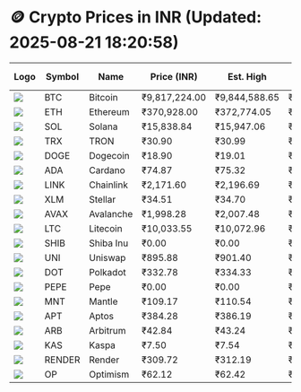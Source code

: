 # 🪙 Crypto Prices in INR (Updated: 2025-08-21 18:20:58)

| Logo | Symbol | Name       | Price (INR) | Est. High | Est. Low | Gross Profit | Fees | Net Profit | ROI % |
|------|--------|------------|-------------|-----------|----------|---------------|------|-------------|--------|
| ![](https://coin-images.coingecko.com/coins/images/1/large/bitcoin.png?1696501400) | BTC    | Bitcoin    | ₹9,817,224.00 | ₹9,844,588.65 | ₹9,789,859.35 | ₹559.04 | ₹200.00 | ₹359.04 | 0.36% |
| ![](https://coin-images.coingecko.com/coins/images/279/large/ethereum.png?1696501628) | ETH    | Ethereum   | ₹370,928.00 | ₹372,774.05 | ₹369,081.95 | ₹1,000.35 | ₹200.00 | ₹800.35 | 0.80% |
| ![](https://coin-images.coingecko.com/coins/images/4128/large/solana.png?1718769756) | SOL    | Solana     | ₹15,838.84 | ₹15,947.06 | ₹15,730.62 | ₹1,375.94 | ₹200.00 | ₹1,175.94 | 1.18% |
| ![](https://coin-images.coingecko.com/coins/images/1094/large/tron-logo.png?1696502193) | TRX    | TRON       | ₹30.90 | ₹30.99 | ₹30.81 | ₹584.23 | ₹200.00 | ₹384.23 | 0.38% |
| ![](https://coin-images.coingecko.com/coins/images/5/large/dogecoin.png?1696501409) | DOGE   | Dogecoin   | ₹18.90 | ₹19.01 | ₹18.79 | ₹1,149.43 | ₹200.00 | ₹949.43 | 0.95% |
| ![](https://coin-images.coingecko.com/coins/images/975/large/cardano.png?1696502090) | ADA    | Cardano    | ₹74.87 | ₹75.32 | ₹74.42 | ₹1,201.24 | ₹200.00 | ₹1,001.24 | 1.00% |
| ![](https://coin-images.coingecko.com/coins/images/877/large/chainlink-new-logo.png?1696502009) | LINK   | Chainlink  | ₹2,171.60 | ₹2,196.69 | ₹2,146.51 | ₹2,338.22 | ₹200.00 | ₹2,138.22 | 2.14% |
| ![](https://coin-images.coingecko.com/coins/images/100/large/fmpFRHHQ_400x400.jpg?1735231350) | XLM    | Stellar    | ₹34.51 | ₹34.70 | ₹34.32 | ₹1,127.74 | ₹200.00 | ₹927.74 | 0.93% |
| ![](https://coin-images.coingecko.com/coins/images/12559/large/Avalanche_Circle_RedWhite_Trans.png?1696512369) | AVAX   | Avalanche  | ₹1,998.28 | ₹2,007.48 | ₹1,989.08 | ₹925.15 | ₹200.00 | ₹725.15 | 0.73% |
| ![](https://coin-images.coingecko.com/coins/images/2/large/litecoin.png?1696501400) | LTC    | Litecoin   | ₹10,033.55 | ₹10,072.96 | ₹9,994.14 | ₹788.59 | ₹200.00 | ₹588.59 | 0.59% |
| ![](https://coin-images.coingecko.com/coins/images/11939/large/shiba.png?1696511800) | SHIB   | Shiba Inu  | ₹0.00 | ₹0.00 | ₹0.00 | ₹858.31 | ₹200.00 | ₹658.31 | 0.66% |
| ![](https://coin-images.coingecko.com/coins/images/12504/large/uniswap-logo.png?1720676669) | UNI    | Uniswap    | ₹895.88 | ₹901.40 | ₹890.36 | ₹1,239.95 | ₹200.00 | ₹1,039.95 | 1.04% |
| ![](https://coin-images.coingecko.com/coins/images/12171/large/polkadot.png?1696512008) | DOT    | Polkadot   | ₹332.78 | ₹334.33 | ₹331.23 | ₹933.78 | ₹200.00 | ₹733.78 | 0.73% |
| ![](https://coin-images.coingecko.com/coins/images/29850/large/pepe-token.jpeg?1696528776) | PEPE   | Pepe       | ₹0.00 | ₹0.00 | ₹0.00 | ₹1,299.74 | ₹200.00 | ₹1,099.74 | 1.10% |
| ![](https://coin-images.coingecko.com/coins/images/30980/large/Mantle-Logo-mark.png?1739213200) | MNT    | Mantle     | ₹109.17 | ₹110.54 | ₹107.80 | ₹2,540.80 | ₹200.00 | ₹2,340.80 | 2.34% |
| ![](https://coin-images.coingecko.com/coins/images/26455/large/aptos_round.png?1696525528) | APT    | Aptos      | ₹384.28 | ₹386.19 | ₹382.37 | ₹1,001.14 | ₹200.00 | ₹801.14 | 0.80% |
| ![](https://coin-images.coingecko.com/coins/images/16547/large/arb.jpg?1721358242) | ARB    | Arbitrum   | ₹42.84 | ₹43.24 | ₹42.44 | ₹1,865.99 | ₹200.00 | ₹1,665.99 | 1.67% |
| ![](https://coin-images.coingecko.com/coins/images/25751/large/kaspa-icon-exchanges.png?1696524837) | KAS    | Kaspa      | ₹7.50 | ₹7.54 | ₹7.46 | ₹964.63 | ₹200.00 | ₹764.63 | 0.76% |
| ![](https://coin-images.coingecko.com/coins/images/11636/large/rndr.png?1696511529) | RENDER | Render     | ₹309.72 | ₹312.19 | ₹307.25 | ₹1,609.12 | ₹200.00 | ₹1,409.12 | 1.41% |
| ![](https://coin-images.coingecko.com/coins/images/25244/large/Optimism.png?1696524385) | OP     | Optimism   | ₹62.12 | ₹62.42 | ₹61.82 | ₹980.31 | ₹200.00 | ₹780.31 | 0.78% |

